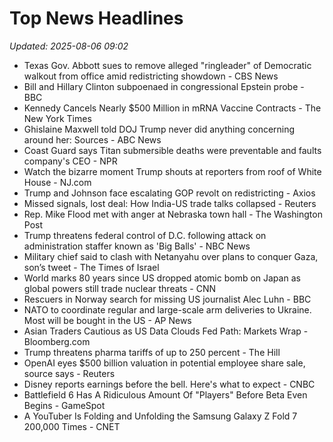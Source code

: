 # Top News Headlines

_Updated: 2025-08-06 09:02_

- Texas Gov. Abbott sues to remove alleged "ringleader" of Democratic walkout from office amid redistricting showdown - CBS News
- Bill and Hillary Clinton subpoenaed in congressional Epstein probe - BBC
- Kennedy Cancels Nearly $500 Million in mRNA Vaccine Contracts - The New York Times
- Ghislaine Maxwell told DOJ Trump never did anything concerning around her: Sources - ABC News
- Coast Guard says Titan submersible deaths were preventable and faults company's CEO - NPR
- Watch the bizarre moment Trump shouts at reporters from roof of White House - NJ.com
- Trump and Johnson face escalating GOP revolt on redistricting - Axios
- Missed signals, lost deal: How India-US trade talks collapsed - Reuters
- Rep. Mike Flood met with anger at Nebraska town hall - The Washington Post
- Trump threatens federal control of D.C. following attack on administration staffer known as 'Big Balls' - NBC News
- Military chief said to clash with Netanyahu over plans to conquer Gaza, son’s tweet - The Times of Israel
- World marks 80 years since US dropped atomic bomb on Japan as global powers still trade nuclear threats - CNN
- Rescuers in Norway search for missing US journalist Alec Luhn - BBC
- NATO to coordinate regular and large-scale arm deliveries to Ukraine. Most will be bought in the US - AP News
- Asian Traders Cautious as US Data Clouds Fed Path: Markets Wrap - Bloomberg.com
- Trump threatens pharma tariffs of up to 250 percent - The Hill
- OpenAI eyes $500 billion valuation in potential employee share sale, source says - Reuters
- Disney reports earnings before the bell. Here's what to expect - CNBC
- Battlefield 6 Has A Ridiculous Amount Of "Players" Before Beta Even Begins - GameSpot
- A YouTuber Is Folding and Unfolding the Samsung Galaxy Z Fold 7 200,000 Times - CNET